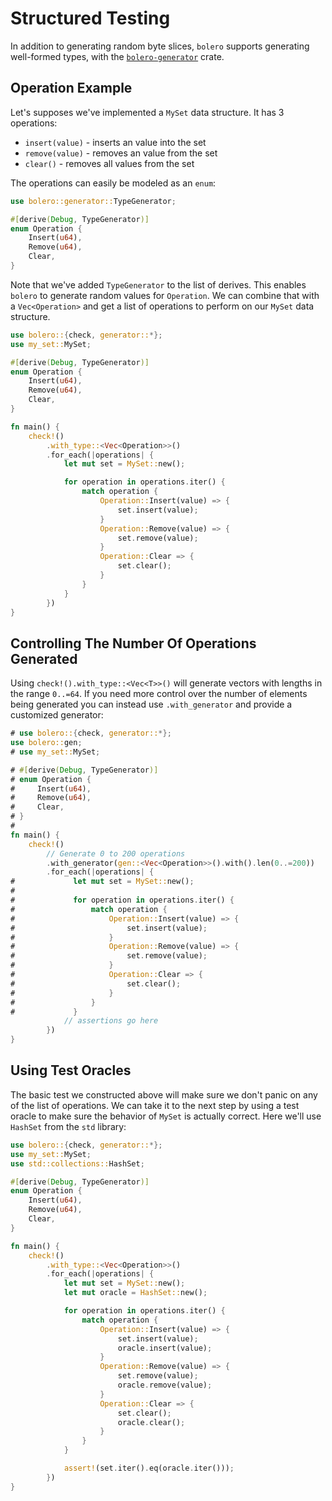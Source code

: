 # Structured Testing

In addition to generating random byte slices, `bolero` supports generating well-formed types, with the [`bolero-generator`](https://docs.rs/bolero-generator/) crate.

## Operation Example

Let's supposes we've implemented a `MySet` data structure. It has 3 operations:

* `insert(value)` - inserts an value into the set
* `remove(value)` - removes an value from the set
* `clear()` - removes all values from the set

The operations can easily be modeled as an `enum`:

```rust
use bolero::generator::TypeGenerator;

#[derive(Debug, TypeGenerator)]
enum Operation {
    Insert(u64),
    Remove(u64),
    Clear,
}
```

Note that we've added `TypeGenerator` to the list of derives. This enables `bolero` to generate random values for `Operation`. We can combine that with a `Vec<Operation>` and get a list of operations to perform on our `MySet` data structure.

```rust
use bolero::{check, generator::*};
use my_set::MySet;

#[derive(Debug, TypeGenerator)]
enum Operation {
    Insert(u64),
    Remove(u64),
    Clear,
}

fn main() {
    check!()
        .with_type::<Vec<Operation>>()
        .for_each(|operations| {
            let mut set = MySet::new();

            for operation in operations.iter() {
                match operation {
                    Operation::Insert(value) => {
                        set.insert(value);
                    }
                    Operation::Remove(value) => {
                        set.remove(value);
                    }
                    Operation::Clear => {
                        set.clear();
                    }
                }
            }
        })
}
```

## Controlling The Number Of Operations Generated

Using `check!().with_type::<Vec<T>>()` will generate vectors with lengths in the range `0..=64`. If you need more control over the number of elements being generated you can instead use `.with_generator` and provide a customized generator:

```rust
# use bolero::{check, generator::*};
use bolero::gen;
# use my_set::MySet;

# #[derive(Debug, TypeGenerator)]
# enum Operation {
#     Insert(u64),
#     Remove(u64),
#     Clear,
# }
#
fn main() {
    check!()
        // Generate 0 to 200 operations
        .with_generator(gen::<Vec<Operation>>().with().len(0..=200))
        .for_each(|operations| {
#             let mut set = MySet::new();
#
#             for operation in operations.iter() {
#                 match operation {
#                     Operation::Insert(value) => {
#                         set.insert(value);
#                     }
#                     Operation::Remove(value) => {
#                         set.remove(value);
#                     }
#                     Operation::Clear => {
#                         set.clear();
#                     }
#                 }
#             }
            // assertions go here
        })
}
```

## Using Test Oracles

The basic test we constructed above will make sure we don't panic on any of the list of operations. We can take it to the next step by using a test oracle to make sure the behavior of `MySet` is actually correct. Here we'll use `HashSet` from the `std` library:

```rust
use bolero::{check, generator::*};
use my_set::MySet;
use std::collections::HashSet;

#[derive(Debug, TypeGenerator)]
enum Operation {
    Insert(u64),
    Remove(u64),
    Clear,
}

fn main() {
    check!()
        .with_type::<Vec<Operation>>()
        .for_each(|operations| {
            let mut set = MySet::new();
            let mut oracle = HashSet::new();

            for operation in operations.iter() {
                match operation {
                    Operation::Insert(value) => {
                        set.insert(value);
                        oracle.insert(value);
                    }
                    Operation::Remove(value) => {
                        set.remove(value);
                        oracle.remove(value);
                    }
                    Operation::Clear => {
                        set.clear();
                        oracle.clear();
                    }
                }
            }

            assert!(set.iter().eq(oracle.iter()));
        })
}
```
